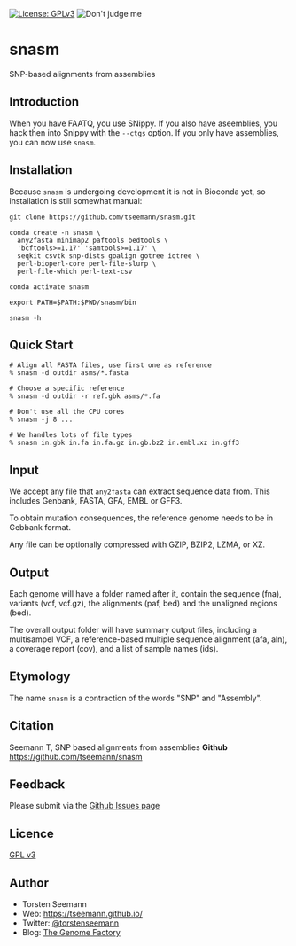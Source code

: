[![License: GPLv3](https://img.shields.io/badge/License-GPL%20v3-blue.svg)](https://www.gnu.org/licenses/old-licenses/gpl-3.0.en.html)
![Don't judge me](https://img.shields.io/badge/Language-Perl_5-steelblue.svg)

# snasm

SNP-based alignments from assemblies

## Introduction

When you have FAATQ, you use SNippy.
If you also have aseemblies, you hack
then into Snippy with the `--ctgs` 
option. If you only have assemblies,
you can now use `snasm`.

## Installation

Because `snasm` is undergoing development
it is not in Bioconda yet, so installation
is still somewhat manual:
```
git clone https://github.com/tseemann/snasm.git

conda create -n snasm \
  any2fasta minimap2 paftools bedtools \
  'bcftools>=1.17' 'samtools>=1.17' \
  seqkit csvtk snp-dists goalign gotree iqtree \
  perl-bioperl-core perl-file-slurp \
  perl-file-which perl-text-csv

conda activate snasm

export PATH=$PATH:$PWD/snasm/bin

snasm -h
```

## Quick Start

```
# Align all FASTA files, use first one as reference
% snasm -d outdir asms/*.fasta

# Choose a specific reference
% snasm -d outdir -r ref.gbk asms/*.fa

# Don't use all the CPU cores
% snasm -j 8 ...

# We handles lots of file types
% snasm in.gbk in.fa in.fa.gz in.gb.bz2 in.embl.xz in.gff3

```
 
## Input

We accept any file that `any2fasta` 
can extract sequence data from.
This includes Genbank, FASTA, GFA,
EMBL or GFF3.

To obtain mutation consequences, the
reference genome needs to be in 
Gebbank format.

Any file can be optionally compressed
with GZIP, BZIP2, LZMA, or XZ.

## Output

Each genome will have a folder named 
after it, contain the sequence (fna),
variants (vcf, vcf.gz), the alignments
(paf, bed) and the unaligned regions (bed).

The overall output folder will have
summary output files, including a
multisampel VCF, a reference-based
multiple sequence alignment (afa, aln),
a coverage report (cov), and a list
of sample names (ids).


## Etymology

The name `snasm` is a contraction of the
words "SNP" and "Assembly".

## Citation

Seemann T, SNP based alignments from assemblies  **Github** https://github.com/tseemann/snasm

## Feedback

Please submit via the [Github Issues page](https://github.com/tseemann/snasm/issues)

## Licence

[GPL v3](https://raw.githubusercontent.com/tseemann/snasm/master/LICENSE)

## Author

* Torsten Seemann
* Web: https://tseemann.github.io/
* Twitter: [@torstenseemann](https://twitter.com/torstenseemann)
* Blog: [The Genome Factory](https://thegenomefactory.blogspot.com/)

